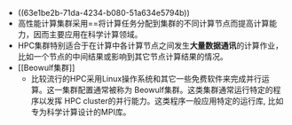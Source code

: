 - ((63e1be2b-71da-4234-b080-51a634e5794b))
- 高性能计算集群采用==将计算任务分配到集群的不同计算节点而提高计算能力，因而主要应用在科学计算领域。
- HPC集群特别适合于在计算中各计算节点之间发生**大量数据通讯**的计算作业，比如一个节点的中间结果或影响到其它节点计算结果的情况。
- [[Beowulf集群]]
	- 比较流行的HPC采用Linux操作系统和其它一些免费软件来完成并行运算。这一集群配置通常被称为 Beowulf集群。这类集群通常运行特定的程序以发挥 HPC cluster的并行能力。这类程序一般应用特定的运行库, 比如专为科学计算设计的MPI库。